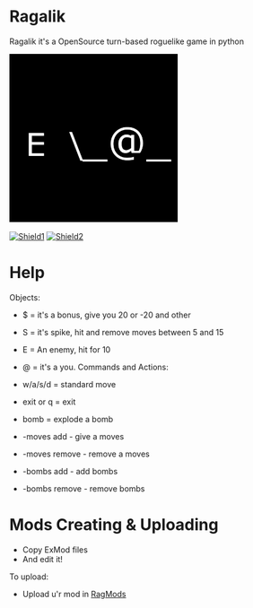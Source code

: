 # Ragalik
Ragalik it's a OpenSource turn-based roguelike game in python 

<img src="res/icon.png" width="300" alt="Icon">

[![Shield1](https://img.shields.io/badge/Releases-1.0-blue)](https://github.com/SynthouS/Ragalik/releases)
[![Shield2](https://img.shields.io/badge/Issues-blue)](https://github.com/SynthouS/Ragalik/issues)

# Help
Objects:
- $ = it's a bonus, give you 20 or -20 and other
- S = it's spike, hit and remove moves between 5 and 15
- E = An enemy, hit for 10
- @ = it's a you.
Commands and Actions:

- w/a/s/d = standard move
- exit or q = exit
- bomb = explode a bomb
- -moves add <number> - give a moves
- -moves remove <number> - remove a moves
- -bombs add <number> - add bombs
- -bombs remove <number> - remove bombs

# Mods Creating & Uploading
- Copy ExMod files
- And edit it!

To upload:
- Upload u'r mod in [RagMods](https://t.me/ragalikMods)
